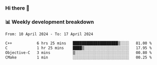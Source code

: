 ### Hi there 👋

### 📊 Weekly development breakdown
<!--START_SECTION:waka-->

```txt
From: 10 April 2024 - To: 17 April 2024

C++           6 hrs 25 mins   ████████████████████▒░░░░   81.00 %
C             1 hr 25 mins    ████▒░░░░░░░░░░░░░░░░░░░░   17.95 %
Objective-C   3 mins          ▒░░░░░░░░░░░░░░░░░░░░░░░░   00.80 %
CMake         1 min           ░░░░░░░░░░░░░░░░░░░░░░░░░   00.25 %
```

<!--END_SECTION:waka-->

